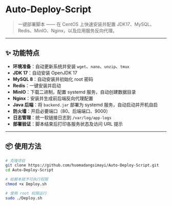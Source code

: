 # Auto-Deploy-Script

> 一键部署脚本 —— 在 CentOS 上快速安装并配置 JDK17、MySQL、Redis、MinIO、Nginx，以及应用服务反向代理。

---

## ✨ 功能特点

- **环境准备**：自动更新系统并安装 `wget`、`nano`、`unzip`、`tmux`
- **JDK 17**：自动安装 OpenJDK 17
- **MySQL 8**：自动安装并初始化 root 密码
- **Redis**：一键安装并启动
- **MinIO**：下载二进制，配置 systemd 服务，自动创建数据目录
- **Nginx**：安装并生成前后端反向代理配置
- **Java 后端**：将 `backend.jar` 部署为 systemd 服务，自动启动并开机自启
- **防火墙**：开启必要端口（80、后端端口、9000）
- **日志管理**：统一软链接日志到 `/var/log/app-logs`
- **部署验证**：脚本结束后打印各服务状态及访问 URL 提示

---

## 📦 使用方法

```bash
# 克隆项目
git clone https://github.com/huomadangsimayi/Auto-Deploy-Script.git
cd Auto-Deploy-Script

# 给脚本赋予可执行权限
chmod +x Deploy.sh

# 使用 root 权限运行
sudo ./Deploy.sh
